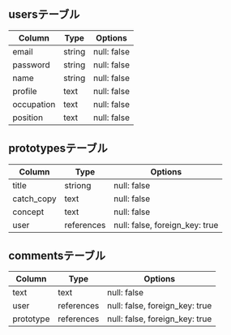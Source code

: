 ## usersテーブル

| Column      | Type           | Options                |
| ------------| ---------------| -----------------------|
| email       | string         | null: false            |
| password    | string         | null: false            |
| name        | string         | null: false            |
| profile     | text           | null: false            |
| occupation  | text           | null: false            |
| position    | text           | null: false            |

## prototypesテーブル
| Column         | Type               | Options                        |
| ---------------| -------------------| -------------------------------|
| title          | striong            | null: false                    |
| catch_copy     | text               | null: false                    |
| concept        | text               | null: false                    |
| user           | references         | null: false, foreign_key: true |

## commentsテーブル
| Column      | Type                   | Options                |
| ------------| -----------------------| -----------------------|
| text        | text                   | null: false            |
| user        | references     | null: false, foreign_key: true |
| prototype   | references     | null: false, foreign_key: true |